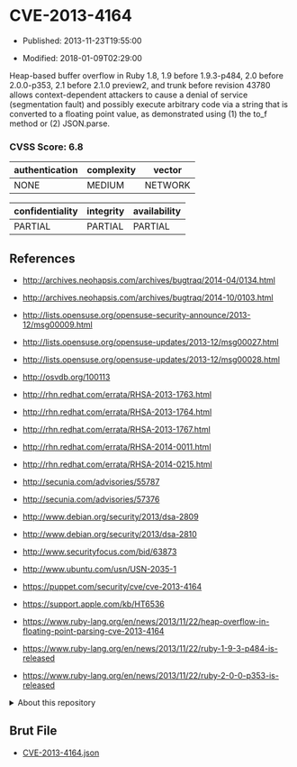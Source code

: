 # CVE-2013-4164

- Published: 2013-11-23T19:55:00

- Modified: 2018-01-09T02:29:00

Heap-based buffer overflow in Ruby 1.8, 1.9 before 1.9.3-p484, 2.0 before 2.0.0-p353, 2.1 before 2.1.0 preview2, and trunk before revision 43780 allows context-dependent attackers to cause a denial of service (segmentation fault) and possibly execute arbitrary code via a string that is converted to a floating point value, as demonstrated using (1) the to_f method or (2) JSON.parse.

### CVSS Score: **6.8**

| authentication | complexity | vector |
| --- | --- | --- |
| NONE | MEDIUM | NETWORK |

| confidentiality | integrity | availability |
| --- | --- | --- |
| PARTIAL | PARTIAL | PARTIAL |

## References

* http://archives.neohapsis.com/archives/bugtraq/2014-04/0134.html

* http://archives.neohapsis.com/archives/bugtraq/2014-10/0103.html

* http://lists.opensuse.org/opensuse-security-announce/2013-12/msg00009.html

* http://lists.opensuse.org/opensuse-updates/2013-12/msg00027.html

* http://lists.opensuse.org/opensuse-updates/2013-12/msg00028.html

* http://osvdb.org/100113

* http://rhn.redhat.com/errata/RHSA-2013-1763.html

* http://rhn.redhat.com/errata/RHSA-2013-1764.html

* http://rhn.redhat.com/errata/RHSA-2013-1767.html

* http://rhn.redhat.com/errata/RHSA-2014-0011.html

* http://rhn.redhat.com/errata/RHSA-2014-0215.html

* http://secunia.com/advisories/55787

* http://secunia.com/advisories/57376

* http://www.debian.org/security/2013/dsa-2809

* http://www.debian.org/security/2013/dsa-2810

* http://www.securityfocus.com/bid/63873

* http://www.ubuntu.com/usn/USN-2035-1

* https://puppet.com/security/cve/cve-2013-4164

* https://support.apple.com/kb/HT6536

* https://www.ruby-lang.org/en/news/2013/11/22/heap-overflow-in-floating-point-parsing-cve-2013-4164

* https://www.ruby-lang.org/en/news/2013/11/22/ruby-1-9-3-p484-is-released

* https://www.ruby-lang.org/en/news/2013/11/22/ruby-2-0-0-p353-is-released

<details>
<summary>About this repository</summary> 

  This repository is part of the project [Live Hack CVE](https://github.com/Live-Hack-CVE). Main website can be found [www.live-hack.org](https://www.live-hack.org) 
  
  Made by [Sn0wAlice](https://github.com/Sn0wAlice) for the people that care about security and need to have a feed of the latest CVEs. Hope you enjoy it, don't forget to star the repo and follow me on [Twitter](https://twitter.com/Sn0wAlice) and [Github](https://github.com/Sn0wAlice). And that is my [personnal website](https://www.alice-snow.me/)

  - [Home Page](https://github.com/Live-Hack-CVE)
  - [Framework](https://github.com/Live-Hack-CVE/cve-framework)
  - [CVE database](https://github.com/Live-Hack-CVE/full_database)
  - [Changelog](https://github.com/Live-Hack-CVE/Changelog)
</details>

## Brut File

* [CVE-2013-4164.json](https://raw.githubusercontent.com/Live-Hack-CVE/full_database/main/cves/2013/CVE-2013-4164.json)

